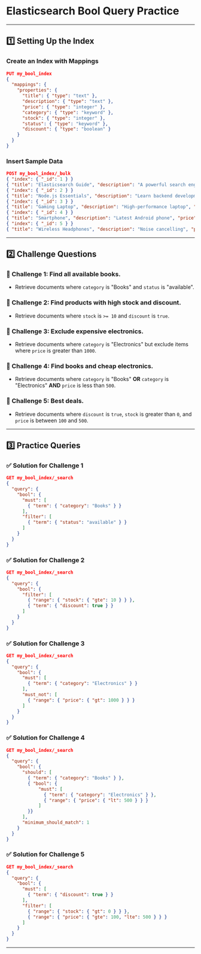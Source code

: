 # Elasticsearch Bool Query Practice

---

## 1️⃣ Setting Up the Index

### Create an Index with Mappings

```json
PUT my_bool_index
{
  "mappings": {
    "properties": {
      "title": { "type": "text" },
      "description": { "type": "text" },
      "price": { "type": "integer" },
      "category": { "type": "keyword" },
      "stock": { "type": "integer" },
      "status": { "type": "keyword" },
      "discount": { "type": "boolean" }
    }
  }
}
```

### Insert Sample Data

```json
POST my_bool_index/_bulk
{ "index": { "_id": 1 } }
{ "title": "Elasticsearch Guide", "description": "A powerful search engine", "price": 250, "category": "Books", "stock": 10, "status": "available", "discount": true }
{ "index": { "_id": 2 } }
{ "title": "Node.js Essentials", "description": "Learn backend development", "price": 300, "category": "Books", "stock": 5, "status": "available", "discount": false }
{ "index": { "_id": 3 } }
{ "title": "Gaming Laptop", "description": "High-performance laptop", "price": 1200, "category": "Electronics", "stock": 2, "status": "out of stock", "discount": true }
{ "index": { "_id": 4 } }
{ "title": "Smartphone", "description": "Latest Android phone", "price": 800, "category": "Electronics", "stock": 20, "status": "available", "discount": false }
{ "index": { "_id": 5 } }
{ "title": "Wireless Headphones", "description": "Noise cancelling", "price": 150, "category": "Electronics", "stock": 15, "status": "available", "discount": true }
```

---

## 2️⃣ Challenge Questions

### 🔹 Challenge 1: Find all available books.

- Retrieve documents where `category` is "Books" and `status` is "available".

### 🔹 Challenge 2: Find products with high stock and discount.

- Retrieve documents where `stock` is `>= 10` and `discount` is `true`.

### 🔹 Challenge 3: Exclude expensive electronics.

- Retrieve documents where `category` is "Electronics" but exclude items where `price` is greater than `1000`.

### 🔹 Challenge 4: Find books and cheap electronics.

- Retrieve documents where `category` is "Books" **OR** `category` is "Electronics" **AND** `price` is less than `500`.

### 🔹 Challenge 5: Best deals.

- Retrieve documents where `discount` is `true`, `stock` is greater than `0`, and `price` is between `100` and `500`.

---

## 3️⃣ Practice Queries

### ✅ Solution for Challenge 1

```json
GET my_bool_index/_search
{
  "query": {
    "bool": {
      "must": [
        { "term": { "category": "Books" } }
      ],
      "filter": [
        { "term": { "status": "available" } }
      ]
    }
  }
}
```

### ✅ Solution for Challenge 2

```json
GET my_bool_index/_search
{
  "query": {
    "bool": {
      "filter": [
        { "range": { "stock": { "gte": 10 } } },
        { "term": { "discount": true } }
      ]
    }
  }
}
```

### ✅ Solution for Challenge 3

```json
GET my_bool_index/_search
{
  "query": {
    "bool": {
      "must": [
        { "term": { "category": "Electronics" } }
      ],
      "must_not": [
        { "range": { "price": { "gt": 1000 } } }
      ]
    }
  }
}
```

### ✅ Solution for Challenge 4

```json
GET my_bool_index/_search
{
  "query": {
    "bool": {
      "should": [
        { "term": { "category": "Books" } },
        { "bool": {
            "must": [
              { "term": { "category": "Electronics" } },
              { "range": { "price": { "lt": 500 } } }
            ]
        }}
      ],
      "minimum_should_match": 1
    }
  }
}
```

### ✅ Solution for Challenge 5

```json
GET my_bool_index/_search
{
  "query": {
    "bool": {
      "must": [
        { "term": { "discount": true } }
      ],
      "filter": [
        { "range": { "stock": { "gt": 0 } } },
        { "range": { "price": { "gte": 100, "lte": 500 } } }
      ]
    }
  }
}
```

---
